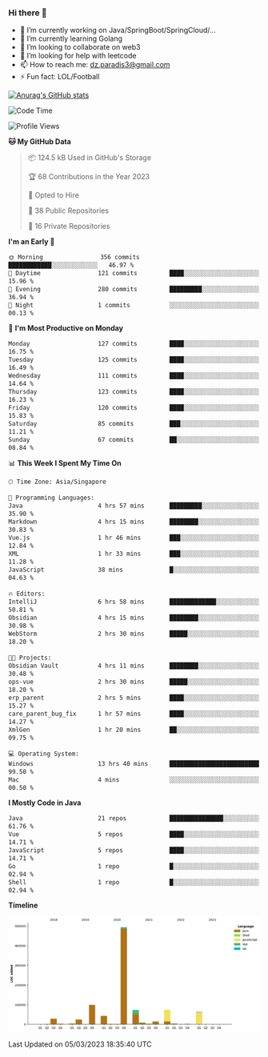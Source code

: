 ### Hi there 👋

- 🔭 I’m currently working on Java/SpringBoot/SpringCloud/...
- 🌱 I’m currently learning Golang
- 👯 I’m looking to collaborate on web3
- 🤔 I’m looking for help with leetcode
- 📫 How to reach me: dz.paradis3@gmail.com
- ⚡ Fun fact: LOL/Football

[![Anurag's GitHub stats](https://github-readme-stats.vercel.app/api?username=xiumu2017&show_icons=true&theme=radical)](https://github.com/anuraghazra/github-readme-stats)

<!--
**xiumu2017/xiumu2017** is a ✨ _special_ ✨ repository because its `README.md` (this file) appears on your GitHub profile.

Here are some ideas to get you started:

- 🔭 I’m currently working on ...
- 🌱 I’m currently learning ...
- 👯 I’m looking to collaborate on ...
- 🤔 I’m looking for help with ...
- 💬 Ask me about ...
- 📫 How to reach me: ...
- 😄 Pronouns: ...
- ⚡ Fun fact: ...
-->

<!--START_SECTION:waka-->
![Code Time](http://img.shields.io/badge/Code%20Time-1%2C224%20hrs%2011%20mins-blue)

![Profile Views](http://img.shields.io/badge/Profile%20Views-16-blue)

**🐱 My GitHub Data** 

> 📦 124.5 kB Used in GitHub's Storage 
 > 
> 🏆 68 Contributions in the Year 2023
 > 
> 💼 Opted to Hire
 > 
> 📜 38 Public Repositories 
 > 
> 🔑 16 Private Repositories 
 > 
**I'm an Early 🐤** 

```text
🌞 Morning                356 commits         ████████████░░░░░░░░░░░░░   46.97 % 
🌆 Daytime                121 commits         ████░░░░░░░░░░░░░░░░░░░░░   15.96 % 
🌃 Evening                280 commits         █████████░░░░░░░░░░░░░░░░   36.94 % 
🌙 Night                  1 commits           ░░░░░░░░░░░░░░░░░░░░░░░░░   00.13 % 
```
📅 **I'm Most Productive on Monday** 

```text
Monday                   127 commits         ████░░░░░░░░░░░░░░░░░░░░░   16.75 % 
Tuesday                  125 commits         ████░░░░░░░░░░░░░░░░░░░░░   16.49 % 
Wednesday                111 commits         ████░░░░░░░░░░░░░░░░░░░░░   14.64 % 
Thursday                 123 commits         ████░░░░░░░░░░░░░░░░░░░░░   16.23 % 
Friday                   120 commits         ████░░░░░░░░░░░░░░░░░░░░░   15.83 % 
Saturday                 85 commits          ███░░░░░░░░░░░░░░░░░░░░░░   11.21 % 
Sunday                   67 commits          ██░░░░░░░░░░░░░░░░░░░░░░░   08.84 % 
```


📊 **This Week I Spent My Time On** 

```text
🕑︎ Time Zone: Asia/Singapore

💬 Programming Languages: 
Java                     4 hrs 57 mins       █████████░░░░░░░░░░░░░░░░   35.90 % 
Markdown                 4 hrs 15 mins       ████████░░░░░░░░░░░░░░░░░   30.83 % 
Vue.js                   1 hr 46 mins        ███░░░░░░░░░░░░░░░░░░░░░░   12.84 % 
XML                      1 hr 33 mins        ███░░░░░░░░░░░░░░░░░░░░░░   11.28 % 
JavaScript               38 mins             █░░░░░░░░░░░░░░░░░░░░░░░░   04.63 % 

🔥 Editors: 
IntelliJ                 6 hrs 58 mins       █████████████░░░░░░░░░░░░   50.81 % 
Obsidian                 4 hrs 15 mins       ████████░░░░░░░░░░░░░░░░░   30.98 % 
WebStorm                 2 hrs 30 mins       █████░░░░░░░░░░░░░░░░░░░░   18.20 % 

🐱‍💻 Projects: 
Obsidian Vault           4 hrs 11 mins       ████████░░░░░░░░░░░░░░░░░   30.48 % 
ops-vue                  2 hrs 30 mins       █████░░░░░░░░░░░░░░░░░░░░   18.20 % 
erp_parent               2 hrs 5 mins        ████░░░░░░░░░░░░░░░░░░░░░   15.27 % 
care_parent_bug_fix      1 hr 57 mins        ████░░░░░░░░░░░░░░░░░░░░░   14.27 % 
XmlGen                   1 hr 20 mins        ██░░░░░░░░░░░░░░░░░░░░░░░   09.75 % 

💻 Operating System: 
Windows                  13 hrs 40 mins      █████████████████████████   99.50 % 
Mac                      4 mins              ░░░░░░░░░░░░░░░░░░░░░░░░░   00.50 % 
```

**I Mostly Code in Java** 

```text
Java                     21 repos            ███████████████░░░░░░░░░░   61.76 % 
Vue                      5 repos             ████░░░░░░░░░░░░░░░░░░░░░   14.71 % 
JavaScript               5 repos             ████░░░░░░░░░░░░░░░░░░░░░   14.71 % 
Go                       1 repo              █░░░░░░░░░░░░░░░░░░░░░░░░   02.94 % 
Shell                    1 repo              █░░░░░░░░░░░░░░░░░░░░░░░░   02.94 % 
```



**Timeline**

![Lines of Code chart](https://raw.githubusercontent.com/xiumu2017/xiumu2017/main/assets/bar_graph.png)


 Last Updated on 05/03/2023 18:35:40 UTC
<!--END_SECTION:waka-->
